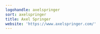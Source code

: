 ```yaml
---
logohandle: axelspringer
sort: axelspringer
title: Axel Springer
website: 'https://www.axelspringer.com/'
---
```

